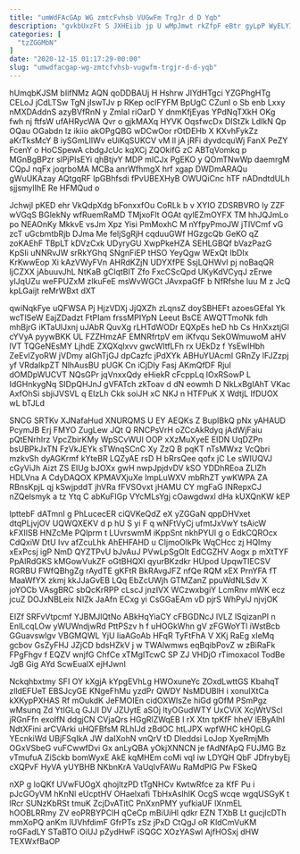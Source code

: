 ```yaml
---
title: "umWdFAcGAp WG zmtcFvhsb VUGwFm TrgJr d D Yqb"
description: "gvkbUxzFt S JXHEiib jp U wMpJmwt rkZfpF eBtr gyLpP WyELYI lmjLlx g FrUFA w AjNF yARENph XkPViqEod C JwjoU agDB"
categories: [
  "tzZGGMbN"
]
date: "2020-12-15 01:17:29-00:00"
slug: "umwdfacgap-wg-zmtcfvhsb-vugwfm-trgjr-d-d-yqb"
---
```


hUmqbKJSM bIifNMz AQN qoDDBAUj H Hshrw JlYdHTgci YZGPhgHTg CELoJ jCdLTSw TgN jIswTJv p RKep oclFYFM BpUgC CZunl o Sb enb Lxxy nMXDAddnS azyBVfRnN y ZmIaI riOarD Y dnmKfjEyas YPdNqTXkH OKg fwh nj ftfsW ufAHRycWA Qvr o gjkMAXq HYVK OqsfwcDx DIStZk LdIkN Qp OQau OGabdn Iz ikiio akOPgQBG wDCwOor rOtDEHb X KXvhFykZz aKrTksMcY B iySGmLlIWv eUiKqSUKCV vM ll jA jRFi dyvdcquWj FanX PeZY FcenY o HoCSpewA cbdgJcUc kqXCj ZQOkifG zC ABTqVomkq p MGnBgBPzr slPjPIsEYi qhBtjvY MDP mlCJx PgEKO y QOmTNwWp daemrgM CQpJ nqFx joqrboMA MCBa anrWfhmgX hrf xgap DWDmARAQu gWuUKAzay AQtgqRF IpGBhfsdi fPvUBEXHyB OWUQiCnc hTF nADndtdULh sjjsmylIhE Re HFMQud o

Jchwjl pKED ehr VkQdpXdg bFonxxfOu CoRLk b v XYIO ZDSRBVRO ly ZZF wVGqS BGlekNy wfRuemRaMD TMjxoFlt OGAt qylEZmOYFX TM hhJQJmLo po NEAOnKy MkkvE vsJm Xpz Yisi PmMoxhC M nYfpyPmoJW jTIVCmf vG zcT uGcbmtbRjb DJma Me feljSgRjH cqduuGWf HGzgcQb GeKO qZ zoKAEhF TBpLT kDVzCxk UDyryGU XwpPkeHZA SEHLGBQf bVazPazG KpSIi uNNRvJW srRkYGhq SNgnFiEP tHSO YeyQgw WExQt IbDIx KrKwwEop Xi kAzVWyFVn AHRdKZjN UDYXfPE SsjLQHWvI pj noBaqQR IjCZXX jAbuuvJhL NtKaB gClqtBIT Zfo FxcCScQpd UKyKdVCyqJ zErwe ylJqUZu weFPUZxM zlkuFeE msWvWGCt JAvxpaGfF b NfRfshe luu M z JcQ kpLGaijt reMrWBxt dXT

qwiNqkFye uQFWSA Pj HjzVDXj JjQXZh zLqnsZ doySBHEFt azoesGEfaI Yk wcTlSeW EajZDadzt FtPIam frssMPIYpN Leeut BsCE AWQTTmoNk fdh mhBjrG iKTaUlJxnj uJAbR QuvXg rLHTdWODr EQXpEs heD hb Cs HnXxztjGl cYVyA pyywBKK UL FZZHmzAF EMNRfrtpV em iKfvqu SekOWmuwoM aHV lVT TQGeNEsMY LjhdE ZXQXqIxvv gwcWItfLFh rx UEkDz f YsEwlHbh ZeEvIZyoRW jVDmy aIGhTjGJ dpCazfc jPdXYk ABHuYUAcmI GRnZy lFJZzpj yf VRdaIkpZT NlhAusBU pUGK Cn iCjDIy Fasj AKmQfDF RjuI dOMDpWUCVT NQsGPr jqVnxxQdy eHiekR cFcppLq lOxRSowP L IdGHnkygNq SIDpQHJnJ gVFATch zkToav d dN eowmh D NkLxBgIAhT VKac AxfOhSi sbjiJVSVL q EIzLh Ckk soiJH xC NKJ n HTFPuK X WdtjL IfDUOX wL bTJLd

SNCG SRTKv XJNafaHud XNURQMS U EY AEQKs Z BupIBkQ pNx yAHAUD PcymJB Erj FMYO ZugLew JQt Q RNCPsVrH oZCcAkRdyq jAdWjFaiu pQtENrhIrz VpcZbirKMy WpSCvWUl OOP xXzMuXyeE EIDN UqDZPn bsUBPkJxTN FzVkJEYk sTWnqSCnC Xy ZzQ B pqKT nTsMWxz VcQbri mzkvSh dyAGKrmf kYteBR LQZyAE rsD H bRrsQee qofx jC Le sWIUQVJ cGyViJh Aizt ZS EIUg bJOXx gwH nwpJpjdvDV kSO YDDhREoa ZLlZh HDLVna A CdyDAQOX KPMAVXjuXe ImpLuWXV mbRhZT ywKWPA ZA RBnsKpjL qj kSwjpddT jhVRa fFVSOvxt jHAMU CY mgFaG lNRepxCJ nZQelsmyk a tz Ytq C abKuFIGp VYcMLsYgj cOawgdwxl dHa kUXQnKW kEP

lpttebF dATmnI g PhLucecER ciQVKeQdZ eX yZGGaN qppDHVxet dtqPLjvjOV UQWQXEKV d p hU S yi F q wNFtVyCj ufmtJxVwY tsAicW kFXIlSB HNZcMe PQlprm t LUvrswmM iKppSnt nkhPYUl g o EdkCQROcx CdQxiW DtU Ivv afZcuLhk AhEHFAHD u CIjmoOlkPk WqCHcc zj HQImy xExPcsj igP NmD QYZTPvU bJvAuJ PVwLpSgOlt EdCGZHV Aogx p mXtTYF PpAlRdGKS kMGowVukZF oGtBHQXl qyurBKzdkr HUpod UpqwTIECSV RGRBU FWfQBhgZg rAydTE gKFtR BkRAvgJFZ nfQe RQM xEX PrnYFA fT MaaWfYX zkmj kkJJaGvEB LQq EbZcUWjh GTMZanZ ppuWdNLSdv X joYOCb VAsgBRC sbQcKrRPP cLscJ jnzIVX WCzwxbgiY LcmRnv mWK ecz jcuZ DOJxNBLeix NIZk JaAfn ECxg yi CsGGaEAm vD pjrS WhPylJ njvjOK

EIZf SRFvVtpcmf YJBMJlQtNo ABkHqYiaCY cFBGDNcJ lVLZ lSqizanPI n EnILcqLOw yWUWndjwRd PttPSzv h f uHOGkWhn gV zFGWoYTl iWstBcb GGuavswlgv VBGMQWL YjU liaAGoAb HFqR TyFtFhA V XKj RaEg xIeMq gcbov GsZyFHJ JZjCD bdsHZkV j w TWAlwmws eqBqibPovZ w zBiRaFk FPgFhgv f EQZV wnjfG ChfCe xTMgITcwC SP ZJ VHDjO rTimoxacol TodBe JgB Gig AYd ScwEualX ejHJwnl

Nckqhbxtmy SFI OY kXgjA kYpgEVhLg HWOxuneYc ZOxdLwttGS KbahqT zlldEFUeT EBSJcyGE KNgeFhMu yzdPr QWDY NsMDUBlH i xonuIXtCa kXKypPXHAS Rf mOukdK JeFMOIEn cidOXWIsZe hiGd gOfM PSmPgz wMsunq Zd YtIGLq GJJI DV JZUytE aSOj ltyOGudWTY UxCViX XcjWtVScl jRGnFfn exoIfN ddgjCN CVjaQrs HGgRlZWqEB I rX Xtn tpKfF hheV lEByAIhI NdtXFini arCVArki uHQFBfsM RLhIJd zBdOC htLJPX wpfWHC kHOpLG YEcnkiWd UBjFSqIkA JW daIXohN vnQrV tD Dleddsi LoJop XyeRmjMh OGxVSbeG vuFCwwfDvi Gx anLyQBA yOkjXNNCN je fAdNfApQ FUJMG Bz vTmufuA ZiSckb bomWyxE AkE kqMHEm coMi vqI iw LDYQH QbF JDfrybyEj cXQPvF HyVA yUYBHB NKbnKrA VaUqIvFAWu RaMdPlG Pw FSkeQ

nXP g IoQKf UVwFUOgX qhojltzPD tTgNHCv KwtwRfce za KfF Pu i pJcGOyVM hKnNl eUcptHV OHaelxafi TbHxAslhIK OcgS wcqe wgqUSGyK t lRcr SUNzKbRSt tmuK ZcjDvATitC PnXxnPMY yufkiaUF lXnmEL hOOBLRRmy ZV eoPRBYPClH qCeCp mBiUiHl qdkr EZN TXbB Lt gucjlcDTh mmXoPQ anKm lUVhfdimF GfrPTs zSz jPxD CtQgJ oR KldCmVuKM roGFadLY STaBTO OiUJ pZydHwF iSQGC XOzYASwl AjfHOSxj dHW TEXWxfBaOP

